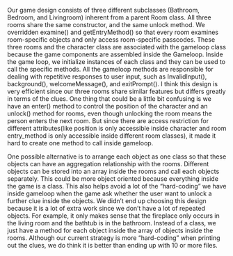 Our game design consists of three different subclasses (Bathroom, Bedroom, and Livingroom) inherent from a parent Room class. All three rooms share the same constructor, and the same unlock method. We overridden examine() and getEntryMethod() so that every room examines room-specific objects and only access room-specific passcodes. These three rooms and the character class are associated with the gameloop class because the game components are assembled inside the Gameloop. Inside the game loop, we initialize instances of each class and they can be used to call the specific methods. All the gameloop methods are responsible for dealing with repetitive responses to user input, such as InvalidInput(), background(), welcomeMessage(), and exitPrompt(). I think this design is very efficient since our three rooms share similar features but differs greatly in terms of the clues. One thing that could be a little bit confusing is we have an enter() method to control the position of the character and an unlock() method for rooms, even though unlocking the room means the person enters the next room. But since there are access restriction for different attributes(like position is only accessible inside character and room entry_method is only accessible inside different room classes), it made it hard to create one method to call inside gameloop. 

One possible alternative is to arrange each object as one class so that these objects can have an aggregation relationship with the rooms. Different objects can be stored into an array inside the rooms and call each objects separately. This could be more object oriented because everything inside the game is a class. This also helps avoid a lot of the “hard-coding” we have inside gameloop when the game ask whether the user want to unlock a further clue inside the objects. We didn’t end up choosing this design because it is a lot of extra work since we don’t have a lot of repeated objects. For example, it only makes sense that the fireplace only occurs in the living room and the bathtub is in the bathroom. Instead of a class, we just have a method for each object inside the array of objects inside the rooms. Although our current strategy is more “hard-coding” when printing out the clues, we do think it is better than ending up with 10 or more files.
